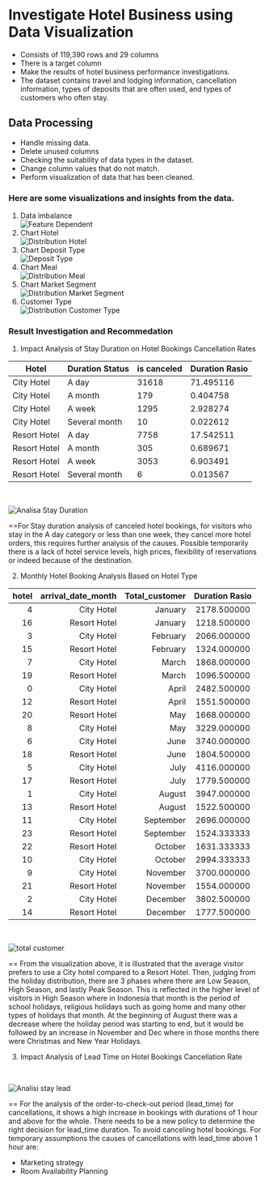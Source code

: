 # Investigate Hotel Business using Data Visualization
- Consists of 119,390 rows and 29 columns
- There is a target column
- Make the results of hotel business performance investigations.
- The dataset contains travel and lodging information, cancellation information, types of deposits that are often used, and types of customers who often stay.
## Data Processing
- Handle missing data.
- Delete unused columns
- Checking the suitability of data types in the dataset.
- Change column values ​​that do not match.
- Perform visualization of data that has been cleaned.
### Here are some visualizations and insights from the data.
1. Data imbalance<br>
![Feature Dependent](https://github.com/NurulIlahiHusnah/Investigate-Hotel-Business-using-Data-Visualization/assets/125198828/d9d6f31d-b6f8-420e-8ce9-f9a8bfd6f095)
2. Chart Hotel<br>
![Distribution Hotel](https://github.com/NurulIlahiHusnah/Investigate-Hotel-Business-using-Data-Visualization/assets/125198828/bc9f80e8-c15c-4bdd-ad3e-6f7763147945)
3. Chart Deposit Type<br>
![Deposit Type](https://github.com/NurulIlahiHusnah/Investigate-Hotel-Business-using-Data-Visualization/assets/125198828/764decce-1452-41fa-bf56-fe17c011423d)
4. Chart Meal<br>
![Distribution Meal](https://github.com/NurulIlahiHusnah/Investigate-Hotel-Business-using-Data-Visualization/assets/125198828/b982bbe9-959e-4968-bbe5-3ff6381323e1)
5. Chart Market Segment<br>
![Distribution Market Segment](https://github.com/NurulIlahiHusnah/Investigate-Hotel-Business-using-Data-Visualization/assets/125198828/ea2f0734-2868-44a2-a112-96b8f8ea3350)
6. Customer Type<br>
![Distribution Customer Type](https://github.com/NurulIlahiHusnah/Investigate-Hotel-Business-using-Data-Visualization/assets/125198828/6a1caf34-f383-4a6c-95b8-0d2d7528c922)
### Result Investigation and Recommedation
1. Impact Analysis of Stay Duration on Hotel Bookings Cancellation Rates<br>

Hotel | Duration Status | is canceled | Duration Rasio 
--- | --- | --- | ---
City Hotel | A day | 31618 | 71.495116   
City Hotel  |     A month     |     179     |    0.404758    
City Hotel  |      A week     |     1295    |    2.928274    
City Hotel  |  Several month  |      10     |    0.022612    
Resort Hotel |      A day      |     7758    |    17.542511   
Resort Hotel |     A month     |     305     |    0.689671    
Resort Hotel |      A week     |     3053    |    6.903491    
Resort Hotel |  Several month  |      6      |    0.013567 

<br>

![Analisa Stay Duration](https://github.com/NurulIlahiHusnah/Investigate-Hotel-Business-using-Data-Visualization/assets/125198828/add3dfad-7985-49a7-be22-a73d107c9d91)


==For Stay duration analysis of canceled hotel bookings, for visitors who stay in the A day category or less than one week, they cancel more hotel orders, this requires further analysis of the causes. Possible temporarily there is a lack of hotel service levels, high prices, flexibility of reservations or indeed because of the destination.

2. Monthly Hotel Booking Analysis Based on Hotel Type <br>


| hotel | arrival_date_month | Total_customer | Duration Rasio |
|------:|-------------------:|---------------:|:--------------:|
|     4 |         City Hotel |        January |    2178.500000 |
|    16 |       Resort Hotel |        January |    1218.500000 |
|     3 |         City Hotel |       February |    2066.000000 |
|    15 |       Resort Hotel |       February |    1324.000000 |
|     7 |         City Hotel |          March |    1868.000000 |
|    19 |       Resort Hotel |          March |    1096.500000 |
|     0 |         City Hotel |          April |    2482.500000 |
|    12 |       Resort Hotel |          April |    1551.500000 |
|    20 |       Resort Hotel |            May |    1668.000000 |
|     8 |         City Hotel |            May |    3229.000000 |
|     6 |         City Hotel |           June |    3740.000000 |
|    18 |       Resort Hotel |           June |    1804.500000 |
|     5 |         City Hotel |           July |    4116.000000 |
|    17 |       Resort Hotel |           July |    1779.500000 |
|     1 |         City Hotel |         August |    3947.000000 |
|    13 |       Resort Hotel |         August |    1522.500000 |
|    11 |         City Hotel |      September |    2696.000000 |
|    23 |       Resort Hotel |      September |    1524.333333 |
|    22 |       Resort Hotel |        October |    1631.333333 |
|    10 |         City Hotel |        October |    2994.333333 |
|     9 |         City Hotel |       November |    3700.000000 |
|    21 |       Resort Hotel |       November |    1554.000000 |
|     2 |         City Hotel |       December |    3802.500000 |
|    14 |       Resort Hotel |       December |    1777.500000 |

<br>

![total customer](https://github.com/NurulIlahiHusnah/Investigate-Hotel-Business-using-Data-Visualization/assets/125198828/2d71af1a-3d5b-4b44-a684-d1e538f1b91f)


== From the visualization above, it is illustrated that the average visitor prefers to use a City hotel compared to a Resort Hotel. Then, judging from the holiday distribution, there are 3 phases where there are Low Season, High Season, and lastly Peak Season. This is reflected in the higher level of visitors in High Season where in Indonesia that month is the period of school holidays, religious holidays such as going home and many other types of holidays that month. At the beginning of August there was a decrease where the holiday period was starting to end, but it would be followed by an increase in November and Dec where in those months there were Christmas and New Year Holidays.

3. Impact Analysis of Lead Time on Hotel Bookings Cancellation Rate<br>
   

<br>

![Analisi stay lead](https://github.com/NurulIlahiHusnah/Investigate-Hotel-Business-using-Data-Visualization/assets/125198828/c20283d4-36cf-4c59-843a-9e6c27ffc2c2)

== For the analysis of the order-to-check-out period (lead_time) for cancellations, it shows a high increase in bookings with durations of 1 hour and above for the whole. There needs to be a new policy to determine the right decision for lead_time duration. To avoid canceling hotel bookings. For temporary assumptions the causes of cancellations with lead_time above 1 hour are:
- Marketing strategy
- Room Availability Planning
